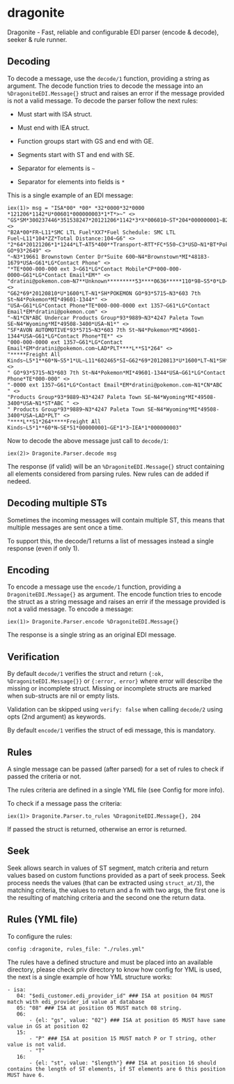 # dragonite
Dragonite - Fast, reliable and configurable EDI parser (encode &amp; decode), seeker &amp; rule runner.

## Decoding

To decode a message, use the `decode/1` function, providing a string as argument. The decode function
tries to decode the message into an `%DragoniteEDI.Message{}` struct and raises an error if the message provided
is not a valid message. To decode the parser follow the next rules:

* Must start with ISA struct.

* Must end with IEA struct.

* Function groups start with GS and end with GE.

* Segments start with ST and end with SE.

* Separator for elements is `~`

* Separator for elements into fields is `*`

This is a single example of an EDI message:

```
iex(1)> msg = "ISA*00* *00* *32*0000*32*0000 *121206*1142*U*00601*000000003*1*T*>~" <>
"GS*SM*300237446*351538247*20121206*1142*3*X*006010~ST*204*000000001~B2**BWEM**317749**CC*L~" <>
"B2A*00*FR~L11*SMC LTL Fuel*XX7*Fuel Schedule: SMC LTL Fuel~L11*104*ZZ*Total Distance:104~G6" <>
"2*64*20121206*1*1244*LT~AT5*400**Transport~RTT*FC*550~C3*USD~N1*BT*Pokemon GO*93*2649" <>
"~N3*19661 Brownstown Center Dr*Suite 600~N4*Brownstown*MI*48183-1679*USA~G61*LG*Contact Phone" <>
"*TE*000-000-000 ext 3~G61*LG*Contact Mobile*CP*000-000-0000~G61*LG*Contact Email*EM*" <>
"dratini@pokemon.com~N7**Unknown*********53****0636*****110*98~S5*0*LD~L11*602465*SI~" <>
"G62*69*20120810*U*1600*LT~N1*SH*POKEMON GO*93*5715~N3*603 7th St~N4*Pokemon*MI*49601-1344*" <>
"USA~G61*LG*Contact Phone*TE*000-000-0000 ext 1357~G61*LG*Contact Email*EM*dratini@pokemon.com" <>
"~N1*CN*ABC Undercar Products Group*93*9889~N3*4247 Paleta Town SE~N4*Wyoming*MI*49508-3400*USA~N1*" <>
"SF*AVON AUTOMOTIVE*93*5715~N3*603 7th St~N4*Pokemon*MI*49601-1344*USA~G61*LG*Contact Phone*TE*" <>
"000-000-0000 ext 1357~G61*LG*Contact Email*EM*dratini@pokemon.com~LAD*PLT****L**S1*264" <>
"*****Freight All Kinds~L5*1**60*N~S5*1*UL~L11*602465*SI~G62*69*20120813*U*1600*LT~N1*SH*POKEMON" <>
" GO*93*5715~N3*603 7th St~N4*Pokemon*MI*49601-1344*USA~G61*LG*Contact Phone*TE*000-000" <>
"-0000 ext 1357~G61*LG*Contact Email*EM*dratini@pokemon.com~N1*CN*ABC " <>
"Products Group*93*9889~N3*4247 Paleta Town SE~N4*Wyoming*MI*49508-3400*USA~N1*ST*ABC " <>
" Products Group*93*9889~N3*4247 Paleta Town SE~N4*Wyoming*MI*49508-3400*USA~LAD*PLT" <>
"****L**S1*264*****Freight All Kinds~L5*1**60*N~SE*51*000000001~GE*1*3~IEA*1*000000003"
```

Now to decode the above message just call to `decode/1`:

```
iex(2)> Dragonite.Parser.decode msg
```

The response (if valid) will be an `%DragoniteEDI.Message{}` struct containing all elements considered from parsing
rules. New rules can de added if nedeed.

## Decoding multiple STs

Sometimes the incoming messages will contain multiple ST, this means that multiple messages are sent once a time.

To support this, the decode/1 returns a list of messages instead a single response (even if only 1).

## Encoding

To encode a message use the `encode/1` function, providing a `DragoniteEDI.Message{}` as argument. The encode function
tries to encode the struct as a string message and raises an errir if the message provided is not a valid message. To encode
a message:

```
iex(1)> Dragonite.Parser.encode %DragoniteEDI.Message{}
```

The response is a single string as an original EDI message.

## Verification

By default `decode/1` verifies the struct and return `{:ok, %DragoniteEDI.Message{}}` or `{:error, error}` where
error will describe the missing or incomplete struct. Missing or incomplete structs are marked when sub-structs
are nil or empty lists.

Validation can be skipped using `verify: false` when calling `decode/2` using opts (2nd argument) as keywords.

By default `encode/1` verifies the struct of edi message, this is mandatory.

## Rules

A single message can be passed (after parsed) for a set of rules to check if passed the criteria
or not.

The rules criteria are defined in a single YML file (see Config for more info).

To check if a message pass the criteria:

```
iex(1)> Dragonite.Parser.to_rules %DragoniteEDI.Message{}, 204
```

If passed the struct is returned, otherwise an error is returned.

## Seek

Seek allows search in values of ST segment, match criteria and return values based on custom functions
provided as a part of seek process. Seek process needs the values (that can be extracted using `struct_at/3`),
the matching criteria, the values to return and a fn with two args, the first one is the resulting of matching
criteria and the second one the return data.

## Rules (YML file)

To configure the rules:

```
config :dragonite, rules_file: "./rules.yml"
```

The rules have a defined structure and must be placed into an available directory, please check
priv directory to know how config for YML is used, the next is a single example of how
YML structure works:

```
- isa:
   04: "$edi_customer.edi_provider_id" ### ISA at position 04 MUST match with edi_provider_id value at database
   05: "08" ### ISA at position 05 MUST match 08 string.
   06:
       - {el: "gs", value: "02"} ### ISA at position 05 MUST have same value in GS at position 02
   15:
       - "P" ### ISA at position 15 MUST match P or T string, other value is not valid.
       - "T"
   16:
       - {el: "st", value: "$length"} ### ISA at position 16 should contains the length of ST elements, if ST elements are 6 this position MUST have 6.
